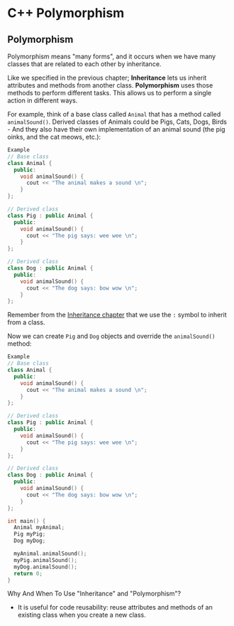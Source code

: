 # C++ Polymorphism
## Polymorphism
Polymorphism means "many forms", and it occurs when we have many classes that are related to each other by inheritance.

Like we specified in the previous chapter; **Inheritance** lets us inherit attributes and methods from another class. **Polymorphism** uses those methods to perform different tasks. This allows us to perform a single action in different ways.

For example, think of a base class called `Animal` that has a method called `animalSound()`. Derived classes of Animals could be Pigs, Cats, Dogs, Birds - And they also have their own implementation of an animal sound (the pig oinks, and the cat meows, etc.):

``` c++
Example
// Base class
class Animal {
  public:
    void animalSound() {
      cout << "The animal makes a sound \n";
    }
};

// Derived class
class Pig : public Animal {
  public:
    void animalSound() {
      cout << "The pig says: wee wee \n";
    }
};

// Derived class
class Dog : public Animal {
  public:
    void animalSound() {
      cout << "The dog says: bow wow \n";
    }
};
```
Remember from the <u>Inheritance chapter</u> that we use the `:` symbol to inherit from a class.

Now we can create `Pig` and `Dog` objects and override the `animalSound()` method:

``` c++
Example
// Base class
class Animal {
  public:
    void animalSound() {
      cout << "The animal makes a sound \n";
    }
};

// Derived class
class Pig : public Animal {
  public:
    void animalSound() {
      cout << "The pig says: wee wee \n";
    }
};

// Derived class
class Dog : public Animal {
  public:
    void animalSound() {
      cout << "The dog says: bow wow \n";
    }
};

int main() {
  Animal myAnimal;
  Pig myPig;
  Dog myDog;

  myAnimal.animalSound();
  myPig.animalSound();
  myDog.animalSound();
  return 0;
}
```

Why And When To Use "Inheritance" and "Polymorphism"?
- It is useful for code reusability: reuse attributes and methods of an existing class when you create a new class.
